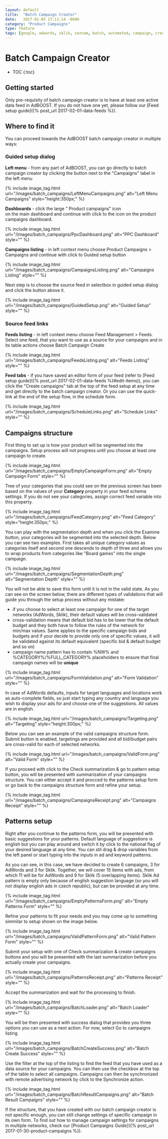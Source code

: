 ```yaml
---
layout: default
title:  "Batch Campaign Creator"
date:   2017-02-05 17:11:14 -0600
category: "Product Campaigns"
type: feature
tags: [google, adwords, sklik, seznam, batch, automated, campaign, create, pattern, target, bid, budget, sync]
---
```


# Batch Campaign Creator

* TOC
{:toc}

## Getting started

Only pre-requisity of batch campaign creator is to have at least one active data feed in AdBOOST. If you do not have one yet, please follow our [Feed setup guide]({% post_url 2017-02-01-data-feeds %}).

## Where to find it

You can proceed towards the AdBOOST batch campaign creator in multiple ways:

### Guided setup dialog

**Left menu** - from any part of AdBOOST, you can go directly to batch campaign creator by clicking the <i class="fa fa-plus"></i> button next to the "Campaigns" label in the left menu

{% include image_tag.html url="/images/batch_campaigns/LeftMenuCampaigns.png" alt="Left Menu Campaigns" style="height:350px;" %}

**Dashboards** - click the large "<i class="fa fa-bullhorn"></i> Product campaigns" icon <br/> on the main dashboard and continue with click to the <i class="fa fa-plus"></i> icon on the product campaigns dashboard.

{% include image_tag.html url="/images/batch_campaigns/PpcDashboard.png" alt="PPC Dashboard" style="" %}

**Campaigns listing** - in left context menu choose <i class="fa fa-bullhorn"></i> Product Campaigns > <i class="fa fa-cogs"></i> Campaigns and continue with click to <span class="btn btn-sm btn-primary"><i class="fa fa-question"></i> Guided setup</span> button

{% include image_tag.html url="/images/batch_campaigns/CampaignsListing.png" alt="Campaigns Listing" style="" %}

Next step is to choose the source feed in selectbox in guided setup dialog and click the button above it.

{% include image_tag.html url="/images/batch_campaigns/GuidedSetup.png" alt="Guided Setup" style="" %}

### Source feed links

**Feeds listing** - in left context menu choose <i class="fa fa-database"></i> Feed Management > <i class="fa fa-files-o"></i> Feeds. Select one feed, that you want to use as a source for your campaigns and in its table actions choose <i class="fa fa-puzzle-piece"></i> Batch Campaign Create

{% include image_tag.html url="/images/batch_campaigns/FeedsListing.png" alt="Feeds Listing" style="" %}

**Feed tabs** - if you have saved an editor form of your feed (refer to [Feed setup guide]({% post_url 2017-02-01-data-feeds %}#edit-items)), you can click the "Create campaigns" tab at the top of the feed setup at any time and get directly to the batch campaign creator. Or you can use the quick-link at the end of the setup flow, in the schedule form.

{% include image_tag.html url="/images/batch_campaigns/ScheduleLinks.png" alt="Schedule Links" style="" %}

## Campaigns structure

First thing to set up is how your product will be segmented into the campaigns. Setup process will not progress until you choose at least one campaign to create.

{% include image_tag.html url="/images/batch_campaigns/EmptyCampaignForm.png" alt="Empty Campaign Form" style="" %}

Tree of your categories that you could see on the previous screen has been based on the values of your **Category** property in your feed schema settings. If you do not see your categories, assign correct feed variable into this property.

{% include image_tag.html url="/images/batch_campaigns/FeedCategory.png" alt="Feed Category" style="height:350px;" %}

You can play with the segmentation depth and when you click the <span class="btn btn-sm btn-default"><i class="fa fa-sitemap"></i> Examine</span> button, your categories will be segmented into the selected depth. Below you can see two examples. First takes all unique category values as categories itself and second one descends to depth of three and allows you to wrap products from categories like "Board games" into the single campaign.

{% include image_tag.html url="/images/batch_campaigns/SegmentationDepth.png" alt="Segmentation Depth" style="" %}

You will not be able to save this form until it is not in the valid state. As you can see on the screen below, there are different types of validations that will guide you through the setup process without any mistake:

- if you choose to select at least one campaign for one of the target networks (AdWords, Sklik), their default values will be cross-validated
- cross-validation means that default bid has to be lower that the default budget and they both have to follow the rules of the network for min/max values. Same applies to the specific campaign bids and budgets and if your decide to provide only one of specific values, it will be validated against its default equivalent (specific bid & default budget and so on)
- campaign name pattern has to contain %NW% and %CATEGORY%/%FULL_CATEGORY% placeholders to ensure that final campaign names will be **unique**

{% include image_tag.html url="/images/batch_campaigns/FormValidation.png" alt="Form Validation" style="" %}

In case of AdWords defaults, inputs for target languages and locations work as auto-complete fields, so just start typing any country and language you wish to display your ads for and choose one of the suggestions. All values are in english.

{% include image_tag.html url="/images/batch_campaigns/Targeting.png" alt="Targeting" style="height:300px;" %}

Below you can see an example of the valid campaigns structure form. Submit button is enabled, targetings are provided and all bid/budget pairs are cross-valid for each of selected networks.

{% include image_tag.html url="/images/batch_campaigns/ValidForm.png" alt="Valid Form" style="" %}

If you proceed with click to the <span class="btn btn-sm btn-primary"><i class="fa fa-save"></i> Check summarization & go to pattern setup</span> button, you will be presented with summarization of your campaigns structure. You can either accept it and procced to the patterns setup form or go back to the campaigns structure form and refine your setup.

{% include image_tag.html url="/images/batch_campaigns/CampaignsReceipt.png" alt="Campaigns Receipt" style="" %}

## Patterns setup

Right after you continue to the patterns form, you will be presented with basic suggestions for your patterns. Default language of suggestions is english but you can play around and switch it by click to the national flag of your desired language at any time. You can stil drag & drop variables from the left panel or start typing into the inputs in ad and keyword patterns.

As you can see, in this case, we have decided to create 6 campaigns, 3 for AdWords and 3 for Sklik. Together, we will cover 15 items with ads, from which 11 will be for AdWords and 9 for Sklik (5 overlapping items). Sklik Ad pattern is empty only because of english suggestion language (so you will not display english ads in czech republic), but can be provided at any time.

{% include image_tag.html url="/images/batch_campaigns/EmptyPatternsForm.png" alt="Empty Patterns Form" style="" %}

Refine your patterns to fit your needs and you may come up to something simmilar to setup shown on the image below.

{% include image_tag.html url="/images/batch_campaigns/ValidPatternForm.png" alt="Valid Pattern Form" style="" %}

Submit your setup with one of <span class="btn btn-sm btn-primary"><i class="fa fa-save"></i> Check summarization & create campaigns</span> buttons and you will be presented with the last summarization before you actually create your campaigns.

{% include image_tag.html url="/images/batch_campaigns/PatternsReceipt.png" alt="Patterns Receipt" style="" %}

Accept the summarization and wait for the processing to finish.

{% include image_tag.html url="/images/batch_campaigns/BatchLoader.png" alt="Batch Loader" style="" %}

You will be then presented with success dialog that provides you three options you can use as a next action. For now, select <span class="btn btn-sm btn-default"><i class="fa fa-bullhorn"></i> Go to campaigns listing</span>

{% include image_tag.html url="/images/batch_campaigns/BatchCreateSuccess.png" alt="Batch Create Success" style="" %}

Use the filter at the top of the listing to find the feed that you have used as a data source for your campaigns. You can then use the checkbox at the top of the table to select all campaigns. Campaigns can then be synchronized with remote advertising network by click to the <span class="btn btn-sm btn-primary"><i class="fa fa-refresh"></i> Synchronize</span> action.

{% include image_tag.html url="/images/batch_campaigns/BatchResultCampaigns.png" alt="Batch Result Campaigns" style="" %}

If the structure, that you have created with our batch campaign creator is not specific enough, you can still change settings of specific campaign in its own form. To find out how to manage campaign settings for campaigns in multiple networks, check our [Product Campaigns Guide]({% post_url 2017-01-30-product-campaigns %}).

